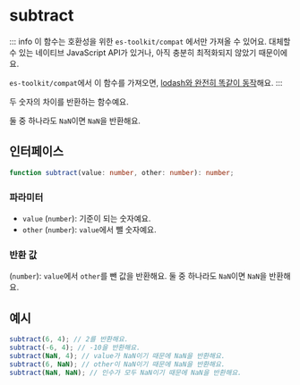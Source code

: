 # subtract

::: info
이 함수는 호환성을 위한 `es-toolkit/compat` 에서만 가져올 수 있어요. 대체할 수 있는 네이티브 JavaScript API가 있거나, 아직 충분히 최적화되지 않았기 때문이에요.

`es-toolkit/compat`에서 이 함수를 가져오면, [lodash와 완전히 똑같이 동작](../../../compatibility.md)해요.
:::

두 숫자의 차이를 반환하는 함수예요.

둘 중 하나라도 `NaN`이면 `NaN`을 반환해요.

## 인터페이스

```typescript
function subtract(value: number, other: number): number;
```

### 파라미터

- `value` (`number`): 기준이 되는 숫자예요.
- `other` (`number`): `value`에서 뺄 숫자예요.

### 반환 값

(`number`): `value`에서 `other`를 뺀 값을 반환해요. 둘 중 하나라도 `NaN`이면 `NaN`을 반환해요.

## 예시

```typescript
subtract(6, 4); // 2를 반환해요.
subtract(-6, 4); // -10을 반환해요.
subtract(NaN, 4); // value가 NaN이기 때문에 NaN을 반환해요.
subtract(6, NaN); // other이 NaN이기 때문에 NaN을 반환해요.
subtract(NaN, NaN); // 인수가 모두 NaN이기 때문에 NaN을 반환해요.
```
